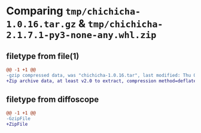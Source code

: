 # Comparing `tmp/chichicha-1.0.16.tar.gz` & `tmp/chichicha-2.1.7.1-py3-none-any.whl.zip`

## filetype from file(1)

```diff
@@ -1 +1 @@
-gzip compressed data, was "chichicha-1.0.16.tar", last modified: Thu Oct 13 09:47:28 2022, max compression
+Zip archive data, at least v2.0 to extract, compression method=deflate
```

## filetype from diffoscope

```diff
@@ -1 +1 @@
-GzipFile
+ZipFile
```

